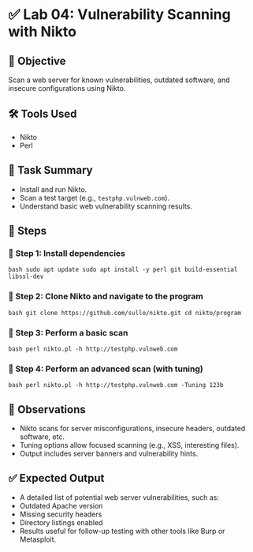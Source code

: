 # ✅ Lab 04: Vulnerability Scanning with Nikto

## 🎯 Objective

Scan a web server for known vulnerabilities, outdated software, and insecure configurations using Nikto.

## 🛠 Tools Used

- Nikto
- Perl

## 🔄 Task Summary

- Install and run Nikto.
- Scan a test target (e.g., `testphp.vulnweb.com`).
- Understand basic web vulnerability scanning results.

## 🧪 Steps

### 🔹 Step 1: Install dependencies

`bash
sudo apt update
sudo apt install -y perl git build-essential libssl-dev
`

### 🔹 Step 2: Clone Nikto and navigate to the program

`bash
git clone https://github.com/sullo/nikto.git
cd nikto/program
`

### 🔹 Step 3: Perform a basic scan

`bash
perl nikto.pl -h http://testphp.vulnweb.com
`

### 🔹 Step 4: Perform an advanced scan (with tuning)

`bash
perl nikto.pl -h http://testphp.vulnweb.com -Tuning 123b
`

## 👀 Observations

- Nikto scans for server misconfigurations, insecure headers, outdated software, etc.
- Tuning options allow focused scanning (e.g., XSS, interesting files).
- Output includes server banners and vulnerability hints.

## ✅ Expected Output

- A detailed list of potential web server vulnerabilities, such as:
- Outdated Apache version
- Missing security headers
- Directory listings enabled
- Results useful for follow-up testing with other tools like Burp or Metasploit.
